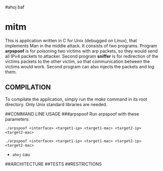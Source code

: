 #ahoj
baf

mitm
===
This is application written in C for Unix (debugged on Linux), that implements Man in the middle attack. It consists of two programs. Program **arpspoof** is for poisoning two victims with arp packets, so they would send all IPv4 packets to attacker. Second program **sniffer** is for redirection of the victims packets to the other victim, so that communication between the victims would work. Second program can also injects the packets and log them.

COMPILATION
---
To compilate the application, simply run the *make* command in its root directory. Only Unix standard libraries are needed.

##COMMAND LINE USAGE
###arpspoof
Run arpspoof with these parameters:
```
./arpspoof <interface> <target1-ip> <target1-mac> <target2-ip> <target2-mac>
```


	./arpspoof <interface> <target1-ip> <target1-mac> <target2-ip> <target2-mac>

- `ahoj`
	cau


##ARCHITECTURE
##TESTS
##RESTRICTIONS
